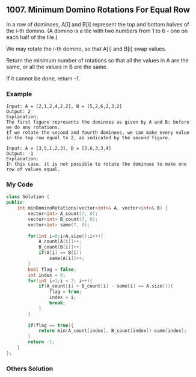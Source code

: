 ## 1007. Minimum Domino Rotations For Equal Row

In a row of dominoes, A[i] and B[i] represent the top and bottom halves of the i-th domino.  (A domino is a tile with two numbers from 1 to 6 - one on each half of the tile.)

We may rotate the i-th domino, so that A[i] and B[i] swap values.

Return the minimum number of rotations so that all the values in A are the same, or all the values in B are the same.

If it cannot be done, return -1.

### Example
```
Input: A = [2,1,2,4,2,2], B = [5,2,6,2,3,2]
Output: 2
Explanation: 
The first figure represents the dominoes as given by A and B: before we do any rotations.
If we rotate the second and fourth dominoes, we can make every value in the top row equal to 2, as indicated by the second figure.

Input: A = [3,5,1,2,3], B = [3,6,3,3,4]
Output: -1
Explanation: 
In this case, it is not possible to rotate the dominoes to make one row of values equal.
```

### My Code
```c++
class Solution {
public:
    int minDominoRotations(vector<int>& A, vector<int>& B) {
        vector<int> A_count(7, 0);
        vector<int> B_count(7, 0);
        vector<int> same(7, 0);
        
        for(int i=0;i<A.size();i++){
            A_count[A[i]]++;
            B_count[B[i]]++;
            if(A[i] == B[i])
                same[A[i]]++;
        }
        bool flag = false;
        int index = 0;
        for(int i=1;i < 7; i++){
            if(A_count[i] + B_count[i] - same[i] == A.size()){
                flag = true;
                index = i;
                break;
            }
        }
        
        if(flag == true){
            return min(A_count[index], B_count[index])-same[index];
        }
        return -1;
    }
};
```

### Others Solution
```c++
```

